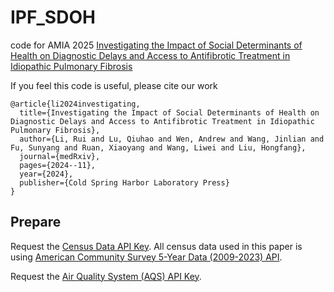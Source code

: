 # IPF_SDOH
code for AMIA 2025 [Investigating the Impact of Social Determinants of Health on Diagnostic Delays and Access to Antifibrotic Treatment in Idiopathic Pulmonary Fibrosis](sdoh.pdf)

If you feel this code is useful, please cite our work
```
@article{li2024investigating,
  title={Investigating the Impact of Social Determinants of Health on Diagnostic Delays and Access to Antifibrotic Treatment in Idiopathic Pulmonary Fibrosis},
  author={Li, Rui and Lu, Qiuhao and Wen, Andrew and Wang, Jinlian and Fu, Sunyang and Ruan, Xiaoyang and Wang, Liwei and Liu, Hongfang},
  journal={medRxiv},
  pages={2024--11},
  year={2024},
  publisher={Cold Spring Harbor Laboratory Press}
}
```
## Prepare
Request the [Census Data API Key](https://api.census.gov/data/key_signup.html).
All census data used in this paper is using [American Community Survey 5-Year Data (2009-2023) API](https://www.census.gov/data/developers/data-sets/acs-5year.html).

Request the [Air Quality System (AQS) API Key](https://aqs.epa.gov/aqsweb/documents/data_api.html#lists).




